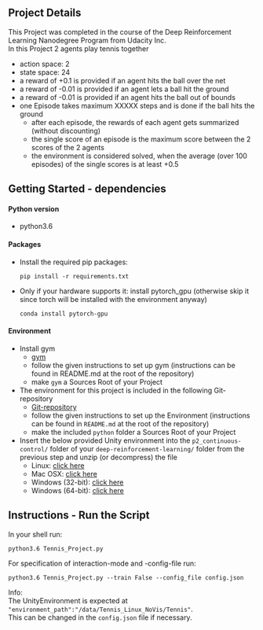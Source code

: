 ## Project Details
This Project was completed in the course of the Deep Reinforcement Learning Nanodegree Program from Udacity Inc. \
In this Project 2 agents play tennis together
- action space: 2
- state space: 24
- a reward of +0.1 is provided if an agent hits the ball over the net
- a reward of -0.01 is provided if an agent lets a ball hit the ground
- a reward of -0.01 is provided if an agent hits the ball out of bounds
- one Episode takes maximum XXXXX steps and is done if the ball hits the ground
  - after each episode, the rewards of each agent gets summarized (without discounting)
  - the single score of an episode is the maximum score between the 2 scores of the 2 agents
  - the environment is considered solved, when the average (over 100 episodes) of the single scores is at least +0.5
## Getting Started - dependencies

#### Python version
- python3.6
#### Packages
- Install the required pip packages:
  ```
  pip install -r requirements.txt
  ```

- Only if your hardware supports it: install pytorch_gpu (otherwise skip it since torch will be installed with the environment anyway)  
  ```
  conda install pytorch-gpu
  ```
#### Environment
- Install gym 
  - [gym](https://github.com/openai/gym) 
  - follow the given instructions to set up gym (instructions can be found in README.md at the root of the repository)
  - make `gym` a Sources Root of your Project
- The environment for this project is included in the following Git-repository
  - [Git-repository](https://github.com/udacity/deep-reinforcement-learning#dependencies)
  - follow the given instructions to set up the Environment (instructions can be found in `README.md` at the root of the repository)
  - make the included `python` folder a Sources Root of your Project
- Insert the below provided Unity environment into the `p2_continuous-control/` folder of your `deep-reinforcement-learning/` folder from the previous step and unzip (or decompress) the file
  - Linux: [click here](https://s3-us-west-1.amazonaws.com/udacity-drlnd/P3/Tennis/Tennis_Linux.zip)
  - Mac OSX: [click here](https://s3-us-west-1.amazonaws.com/udacity-drlnd/P3/Tennis/Tennis.app.zip)
  - Windows (32-bit): [click here](https://s3-us-west-1.amazonaws.com/udacity-drlnd/P3/Tennis/Tennis_Windows_x86.zip)
  - Windows (64-bit): [click here](https://s3-us-west-1.amazonaws.com/udacity-drlnd/P3/Tennis/Tennis_Windows_x86_64.zip)
## Instructions - Run the Script
In your shell run:
```
python3.6 Tennis_Project.py
```
For specification of interaction-mode and -config-file run:
```
python3.6 Tennis_Project.py --train False --config_file config.json
```
Info: \
The UnityEnvironment is expected at `"environment_path":"/data/Tennis_Linux_NoVis/Tennis"`. \
This can be changed in the `config.json` file if necessary.
